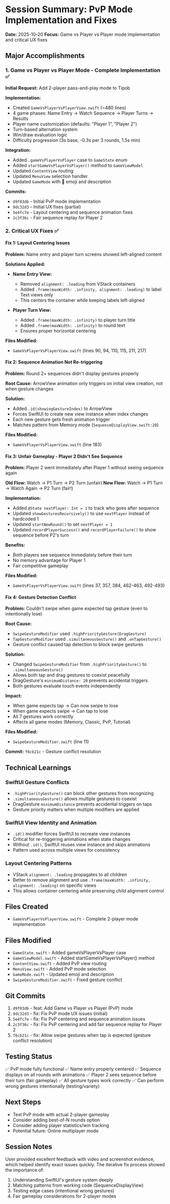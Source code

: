 # Session Summary: PvP Mode Implementation and Fixes
**Date:** 2025-10-20
**Focus:** Game vs Player vs Player mode implementation and critical UX fixes

## Major Accomplishments

### 1. Game vs Player vs Player Mode - Complete Implementation ✅
**Initial Request:** Add 2-player pass-and-play mode to Tipob

**Implementation:**
- Created `GameVsPlayerVsPlayerView.swift` (~480 lines)
- 4 game phases: Name Entry → Watch Sequence → Player Turns → Results
- Player name customization (defaults: "Player 1", "Player 2")
- Turn-based alternation system
- Win/draw evaluation logic
- Difficulty progression (3s base, -0.3s per 3 rounds, 1.5s min)

**Integration:**
- Added `.gameVsPlayerVsPlayer` case to `GameState` enum
- Added `startGameVsPlayerVsPlayer()` method to `GameViewModel`
- Updated `ContentView` routing
- Updated `MenuView` selection handler
- Updated `GameMode` with 👥 emoji and description

**Commits:**
- `d9f03db` - Initial PvP mode implementation
- `9dc32d3` - Initial UX fixes (partial)
- `5e4fc7e` - Layout centering and sequence animation fixes
- `2c3f36c` - Fair sequence replay for Player 2

### 2. Critical UX Fixes ✅

#### Fix 1: Layout Centering Issues
**Problem:** Name entry and player turn screens showed left-aligned content

**Solutions Applied:**
- **Name Entry View:**
  - Removed `alignment: .leading` from VStack containers
  - Added `.frame(maxWidth: .infinity, alignment: .leading)` to label Text views only
  - This centers the container while keeping labels left-aligned

- **Player Turn View:**
  - Added `.frame(maxWidth: .infinity)` to player turn title
  - Added `.frame(maxWidth: .infinity)` to round text
  - Ensures proper horizontal centering

**Files Modified:**
- `GameVsPlayerVsPlayerView.swift` (lines 90, 94, 110, 115, 211, 217)

#### Fix 2: Sequence Animation Not Re-triggering
**Problem:** Round 2+ sequences didn't display gestures properly

**Root Cause:** ArrowView animation only triggers on initial view creation, not when gesture changes

**Solution:**
- Added `.id(showingGestureIndex)` to ArrowView
- Forces SwiftUI to create new view instance when index changes
- Each new gesture gets fresh animation trigger
- Matches pattern from Memory mode (`SequenceDisplayView.swift:28`)

**Files Modified:**
- `GameVsPlayerVsPlayerView.swift` (line 183)

#### Fix 3: Unfair Gameplay - Player 2 Didn't See Sequence
**Problem:** Player 2 went immediately after Player 1 without seeing sequence again

**Old Flow:** Watch → P1 Turn → P2 Turn (unfair)
**New Flow:** Watch → P1 Turn → Watch Again → P2 Turn (fair!)

**Implementation:**
- Added `@State nextPlayer: Int = 1` to track who goes after sequence
- Updated `showGesturesRecursively()` to use `nextPlayer` instead of hardcoded 1
- Updated `startNewRound()` to set `nextPlayer = 1`
- Updated `recordPlayerSuccess()` and `recordPlayerFailure()` to show sequence before P2's turn

**Benefits:**
- Both players see sequence immediately before their turn
- No memory advantage for Player 1
- Fair competitive gameplay

**Files Modified:**
- `GameVsPlayerVsPlayerView.swift` (lines 37, 357, 384, 462-463, 492-493)

#### Fix 4: Gesture Detection Conflict
**Problem:** Couldn't swipe when game expected tap gesture (even to intentionally lose)

**Root Cause:**
- `SwipeGestureModifier` used `.highPriorityGesture(DragGesture)`
- `TapGestureModifier` used `.simultaneousGesture()` and `.onTapGesture()`
- Gesture conflict caused tap detection to block swipe gestures

**Solution:**
- Changed `SwipeGestureModifier` from `.highPriorityGesture()` to `.simultaneousGesture()`
- Allows both tap and drag gestures to coexist peacefully
- DragGesture's `minimumDistance: 20` prevents accidental triggers
- Both gestures evaluate touch events independently

**Impact:**
- When game expects tap → Can now swipe to lose
- When game expects swipe → Can tap to lose
- All 7 gestures work correctly
- Affects all game modes (Memory, Classic, PvP, Tutorial)

**Files Modified:**
- `SwipeGestureModifier.swift` (line 11)

**Commit:** `f6cb21c` - Gesture conflict resolution

## Technical Learnings

### SwiftUI Gesture Conflicts
- `.highPriorityGesture()` can block other gestures from recognizing
- `.simultaneousGesture()` allows multiple gestures to coexist
- DragGesture `minimumDistance` prevents accidental triggers on taps
- Gesture priority matters when multiple modifiers are applied

### SwiftUI View Identity and Animation
- `.id()` modifier forces SwiftUI to recreate view instances
- Critical for re-triggering animations when state changes
- Without `.id()`, SwiftUI reuses view instance and skips animations
- Pattern used across multiple views for consistency

### Layout Centering Patterns
- VStack `alignment: .leading` propagates to all children
- Better to remove alignment and use `.frame(maxWidth: .infinity, alignment: .leading)` on specific views
- This allows container centering while preserving child alignment control

## Files Created
- `GameVsPlayerVsPlayerView.swift` - Complete 2-player mode implementation

## Files Modified
- `GameState.swift` - Added gameVsPlayerVsPlayer case
- `GameViewModel.swift` - Added startGameVsPlayerVsPlayer() method
- `ContentView.swift` - Added PvP view routing
- `MenuView.swift` - Added PvP mode selection
- `GameMode.swift` - Updated emoji and description
- `SwipeGestureModifier.swift` - Fixed gesture conflict

## Git Commits
1. `d9f03db` - feat: Add Game vs Player vs Player (PvP) mode
2. `9dc32d3` - fix: Fix PvP mode UX issues (initial)
3. `5e4fc7e` - fix: Fix PvP centering and sequence animation issues
4. `2c3f36c` - fix: Fix PvP centering and add fair sequence replay for Player 2
5. `f6cb21c` - fix: Allow swipe gestures when tap is expected (gesture conflict resolution)

## Testing Status
✅ PvP mode fully functional
✅ Name entry properly centered
✅ Sequence displays on all rounds with animations
✅ Player 2 sees sequence before their turn (fair gameplay)
✅ All gesture types work correctly
✅ Can perform wrong gestures intentionally (testing/variety)

## Next Steps
- Test PvP mode with actual 2-player gameplay
- Consider adding best-of-N rounds option
- Consider adding player statistics/win tracking
- Potential future: Online multiplayer mode

## Session Notes
User provided excellent feedback with video and screenshot evidence, which helped identify exact issues quickly. The iterative fix process showed the importance of:
1. Understanding SwiftUI's gesture system deeply
2. Matching patterns from working code (SequenceDisplayView)
3. Testing edge cases (intentional wrong gestures)
4. Fair gameplay considerations for 2-player modes
